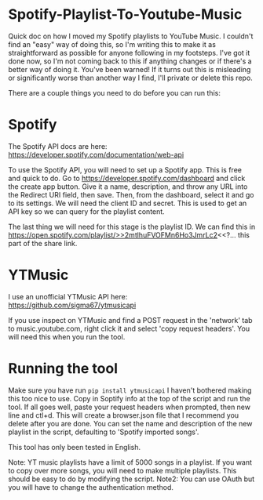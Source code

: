# Spotify-Playlist-To-Youtube-Music

Quick doc on how I moved my Spotify playlists to YouTube Music. I couldn't find an "easy" way of doing this, so I'm writing this to make it as straightforward as possible for anyone following in my footsteps. I've got it done now, so I'm not coming back to this if anything changes or if there's a better way of doing it. You've been warned! If it turns out this is misleading or significantly worse than another way I find, I'll private or delete this repo.

There are a couple things you need to do before you can run this:

# Spotify
The Spotify API docs are here: https://developer.spotify.com/documentation/web-api

To use the Spotify API, you will need to set up a Spotify app. This is free and quick to do. Go to https://developer.spotify.com/dashboard and click the create app button. Give it a name, description, and throw any URL into the Redirect URI field, then save. Then, from the dashboard, select it and go to its settings. We will need the client ID and secret. This is used to get an API key so we can query for the playlist content. 

The last thing we will need for this stage is the playlist ID. We can find this in https://open.spotify.com/playlist/>>2mtlhuFVOFMn6Ho3JmrLc2<<?... this part of the share link.

# YTMusic

I use an unofficial YTMusic API here: https://github.com/sigma67/ytmusicapi

If you use inspect on YTMusic and find a POST request in the 'network' tab to music.youtube.com, right click it and select 'copy request headers'. You will need this when you run the tool.

# Running the tool
Make sure you have run `pip install ytmusicapi`
I haven't bothered making this too nice to use. 
Copy in Soptify info at the top of the script and run the tool. 
If all goes well, paste your request headers when prompted, then new line and ctl+d. This will create a browser.json file that I recommend you delete after you are done. 
You can set the name and description of the new playlist in the script, defaulting to 'Spotify imported songs'.

This tool has only been tested in English.

Note: YT music playlists have a limit of 5000 songs in a playlist. If you want to copy over more songs, you will need to make multiple playlists. This should be easy to do by modifying the script. 
Note2: You can use OAuth but you will have to change the authentication method.
